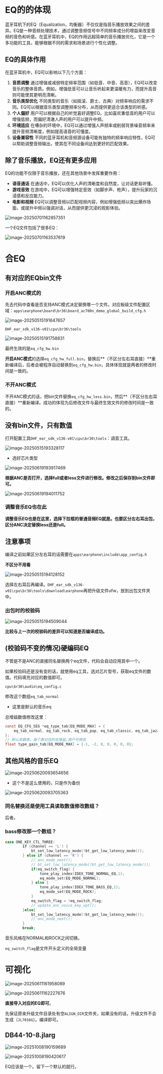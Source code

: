 # EQ的的体现

蓝牙耳机下的EQ（Equalization，均衡器）不仅仅是指音乐播放效果之间的差异。EQ是一种音频处理技术，通过调整音频信号中不同频率成分的增益来改变音频的音色和听感。在蓝牙耳机中，EQ的作用远超简单的音乐播放优化，它是一个多功能的工具，能够根据不同的需求和场景进行个性化调整。

## EQ的具体作用

在蓝牙耳机中，EQ可以影响以下几个方面：

1. **音质调整**
    通过增强或减弱特定频率范围（如低音、中音、高音），EQ可以改变音乐的整体音质。例如，增强低音可以让音乐听起来更温暖有力，而提升高音则可能使其更明亮清晰。
2. **音乐类型优化**
    不同类型的音乐（如摇滚、爵士、古典）对频率响应的需求不同。EQ可以根据音乐类型调整频率分布，从而提供更适合该类型的听感。
3. **个人偏好**
    用户可以根据自己的听觉喜好调整EQ，比如喜欢重低音的用户可以增强低频，而偏好清澈人声的用户可以提升中频。
4. **环境适应**
    在嘈杂的环境中，EQ可以通过增强人声频率或削弱背景噪音频率来提升音频清晰度，例如提高语音的可懂度。
5. **设备兼容性**
    不同的蓝牙耳机和音频源设备可能有独特的频率响应特性，EQ可以帮助调整音频输出，使其在不同设备间达到更好的匹配效果。

## 除了音乐播放，EQ还有更多应用

EQ的功能不仅限于音乐播放，还在其他场景中发挥重要作用：

- **语音通话**
   在通话中，EQ可以优化人声的清晰度和自然度，让对话更易听懂。
- **游戏音效**
   在游戏中，EQ可以增强特定音效（如脚步声、枪声），提升玩家的沉浸感和反应能力。
- **电影和视频**
   EQ可以调整音频以匹配视频内容，例如增强低频以突出爆炸场面，或提升中频以强调对话，从而提供更沉浸的观影体验。

![image-20250701162857351](./合EQ.assets/image-20250701162857351.png)

一个EQ文件包括了很多EQ：

![image-20250701163537619](./合EQ.assets/image-20250701163537619.png)

# 合EQ

## 有对应的EQbin文件

### 开启ANC模式的

先去代码中查看是否支持ANC模式决定替换哪一个文件。对应板级文件配置区域：`apps\earphone\board\br36\board_ac700n_demo_global_build_cfg.h`

![image-20250515191647657](./合EQ.assets/image-20250515191647657.png)

`DHF_ear_sdk_v136-v01\cpu\br36\tools`

![image-20250515191758831](./合EQ.assets/image-20250515191758831.png)

最终生效的是`eq_cfg_hw.bin`

**开启ANC模式**的选择`eq_cfg_hw_full.bin`，替换后**（不区分左右耳直接）**重新编译后，后者会被程序自动替换到`eq_cfg_hw.bin`，具体体现就是两者的修改时间是一致的。

### 不开ANC模式

不开ANC模式的话，把bin文件替换`eq_cfg_hw_less.bin`，然后**（不区分左右耳直接）**重新编译。成功的体现为后修改文件与最终生效文件的修改时间是一致的。

## 没有bin文件，只有数值

打开配置工具`DHF_ear_sdk_v136-v01\cpu\br36\tools`：调音工具。

![image-20250515193328117](./合EQ.assets/image-20250515193328117.png)

- 选好芯片类型

![image-20250619193917469](./合EQ.assets/image-20250619193917469.png)

**根据ANC是否打开，选择full或者less文件进行修改。修改之后保存到bin文件即可。**

![image-20250619194011752](./合EQ.assets/image-20250619194011752.png)

### 调整音乐EQ也在此

**调整音乐EQ也是在这里，选择下拉框的普通音频EQ就是。也要区分左右耳出包，区分ANC决定替换less还是full。**

## 注意事项

编译之前如果区分左右耳的话需要在`apps\earphone\include\app_config.h`

**不区分不用看**

![image-20250515194128152](./合EQ.assets/image-20250515194128152.png)

选择左右耳后再编译。`DHF_ear_sdk_v136-v01\cpu\br36\tools\download\earphone`再把升级文件ufw，放到出包文件夹中。

### 出包时的校验码

![image-20250515194509044](./合EQ.assets/image-20250515194509044.png)

**比较与上一次的校验码的差异可以知道是否编译成功。**

## (校验码不变的情况)硬编码EQ

不管是不是ANC的直接同名替换两个eq文件，代码会自动应用其中一个。

如果校验码还是没有变的话，就使用eq工具，选对芯片型号，获取eq文件的数值。代码填充对应的数值即可。

`cpu\br36\audio\eq_config.c`

修改这个数组`eq_tab_normal`

- 这里是默认的音乐eq

总增益数值修改这里：

```c
const EQ_CFG_SEG *eq_type_tab[EQ_MODE_MAX] = {
    eq_tab_normal, eq_tab_rock, eq_tab_pop, eq_tab_classic, eq_tab_jazz, eq_tab_country, eq_tab_custom
};
// 默认系数表，每个表对应的总增益,用户可修改
float type_gain_tab[EQ_MODE_MAX] = {-1, -2, 0, 0, 0, 0, 0};
```

## 其他风格的音乐EQ

![image-20250620093654656](./合EQ.assets/image-20250620093654656.png)

- 这个不是这么使用的，只是作为备份

![image-20250620093705363](./合EQ.assets/image-20250620093705363.png)

### 同名替换还是使用工具读取数值修改数组？

后者。

### bass修改那一个数组？

```c
case ONE_KEY_CTL_THREE:
        if (channel == 'L') {
            bt_set_low_latency_mode(!bt_get_low_latency_mode());
        } else if (channel == 'R') {
            // anc_mode_next();
            // bt_set_low_latency_mode(!bt_get_low_latency_mode());
            if(eq_switch_flag) {
                tone_play_index(IDEX_TONE_NORMAL_EQ,1);
                eq_mode_set(EQ_MODE_NORMAL);
            } else {
                tone_play_index(IDEX_TONE_BASS_EQ,1);
                eq_mode_set(EQ_MODE_ROCK);
            }
            eq_switch_flag = !eq_switch_flag;
            // update_anc_voice_key_opt();
        }else{
            bt_set_low_latency_mode(!bt_get_low_latency_mode());
            // anc_mode_next(); 
        }
        break;
```

音乐风格在NORMAL和ROCK之间切换。

`eq_switch_flag`是文件开头定义的全局变量

# 可视化

![image-20250611161958089](./合EQ.assets/image-20250611161958089.png)

![image-20250611162227676](./合EQ.assets/image-20250611162227676.png)

**直接导入对应的EQ即可**。

先保证原来升级文件目录处有空`ALIGN_DIR`文件夹，如果没有的话，升级文件不会生成（`JL7016G`）。编译即可。

## DB44-10-8.jlarg

![image-20251008190159689](./合EQ.assets/image-20251008190159689.png)

![image-20251008190420617](./合EQ.assets/image-20251008190420617.png)

EQ应该是一个。留下一个默认的就行。

